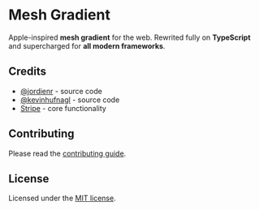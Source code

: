 # Mesh Gradient

Apple-inspired **mesh gradient** for the web. Rewrited fully on **TypeScript** and supercharged for **all modern frameworks**.

## Credits

- [@jordienr](https://github.com/jordienr) - source code
- [@kevinhufnagl](https://kevinhufnagl.com/) - source code
- [Stripe](https://stripe.com) - core functionality

## Contributing

Please read the [contributing guide](/CONTRIBUTING.md).

## License

Licensed under the [MIT license](/LICENSE.md).
